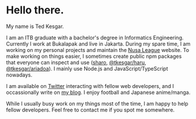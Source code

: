 # Hello there.

My name is Ted Kesgar.

I am an ITB graduate with a bachelor's degree in Informatics Engineering. Currently I work at Bukalapak and live in Jakarta. During my spare time, I am working on my personal projects and maintain the [Nusa League](https://github.com/nusaleague) website. To make working on things easier, I sometimes create public npm packages that everyone can inspect and use ([sharo](https://github.com/tkesgar/sharo), [@tkesgar/haru](https://github.com/tkesgar/haru), [@tkesgar/ariadoa](https://github.com/tkesgar/ariadoa)). I mainly use Node.js and JavaScript/TypeScript nowadays.

I am available on [Twitter](https://twitter.com/tkesgar) interacting with fellow web developers, and I occassionally write on [my blog](https://blog.tkesgar.com). I enjoy football and Japanese anime/manga.

While I usually busy work on my things most of the time, I am happy to help fellow developers. Feel free to contact me if you spot me somewhere.
